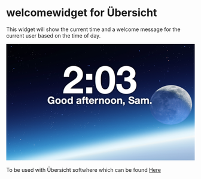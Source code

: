 # welcomewidget for Übersicht
This widget will show the current time and a welcome message for the current user based on the time of day.

![Screenshot of Welcome Widget](https://raw.githubusercontent.com/roach0123/welcomewidget/master/screenshot.png)

To be used with Übersicht softwhere which can be found [Here](http://tracesof.net/uebersicht/)
